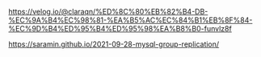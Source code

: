 https://velog.io/@claraqn/%ED%8C%80%EB%82%B4-DB-%EC%9A%B4%EC%98%81-%EA%B5%AC%EC%84%B1%EB%8F%84-%EC%9D%B4%ED%95%B4%ED%95%98%EA%B8%B0-funvlz8f

https://saramin.github.io/2021-09-28-mysql-group-replication/
